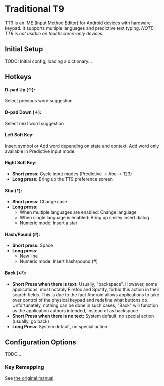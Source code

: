 # Traditional T9
TT9 is an IME (Input Method Editor) for Android devices with hardware keypad. It supports multiple languages and predictive text typing. _NOTE: TT9 is not usable on touchscreen-only devices._

## Initial Setup
TODO: Initial config, loading a dictionary...

## Hotkeys
#### D-pad Up (↑):
Select previous word suggestion

#### D-pad Down (↓):
Select next word suggestion

#### Left Soft Key:
Insert symbol or Add word depending on state and context. Add word only available in Predictive input mode.

#### Right Soft Key:
- **Short press:** Cycle input modes (Predictive → Abc → 123)
- **Long press:** Bring up the TT9 preference screen

#### Star (\*):
- **Short press:** Change case
- **Long press:**
    - When multiple languages are enabled: Change language
    - When single language is enabled: Bring up smiley insert dialog
    - Numeric mode: Insert a star

#### Hash/Pound (#):
- **Short press:** Space
- **Long press:**
    - New line
    - Numeric mode: Insert hash/pound (#)

#### Back (↩):
- **Short Press when there is text:** Usually, "backspace". However, some applications, most notably Firefox and Spotify, forbid this action in their search fields. This is due to the fact Android allows applications to take over control of the physical keypad and redefine what buttons do. Unfortunately, nothing can be done in such cases, "Back" will function as the application authors intended, instead of as backspace.
- **Short Press when there is no text:** System default, no special action (usually, go back)
- **Long Press:** System default, no special action

## Configuration Options
TODO...

### Key Remapping
See [the original manual](https://github.com/Clam-/TraditionalT9/wiki/Key-remapping).